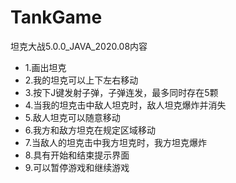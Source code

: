 # TankGame
坦克大战5.0.0_JAVA_2020.08内容
 *	1.画出坦克
 *	2.我的坦克可以上下左右移动
 *	3.按下J键发射子弹，子弹连发，最多同时存在5颗
 *	4.当我的坦克击中敌人坦克时，敌人坦克爆炸并消失
 *	5.敌人坦克可以随意移动
 *	6.我方和敌方坦克在规定区域移动
 *	7.当敌人的坦克击中我方坦克时，我方坦克爆炸
 *	8.具有开始和结束提示界面
 *  9.可以暂停游戏和继续游戏
